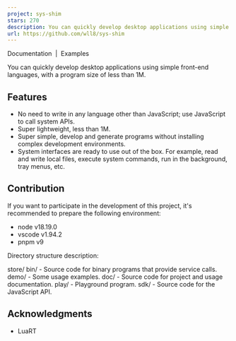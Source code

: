```yaml
---
project: sys-shim
stars: 270
description: You can quickly develop desktop applications using simple front-end languages, with a program size of less than 1M.
url: https://github.com/wll8/sys-shim
---
```


Documentation  |  Examples

  

You can quickly develop desktop applications using simple front-end languages, with a program size of less than 1M.

Features
--------

-   No need to write in any language other than JavaScript; use JavaScript to call system APIs.
-   Super lightweight, less than 1M.
-   Super simple, develop and generate programs without installing complex development environments.
-   System interfaces are ready to use out of the box. For example, read and write local files, execute system commands, run in the background, tray menus, etc.

Contribution
------------

If you want to participate in the development of this project, it's recommended to prepare the following environment:

-   node v18.19.0
-   vscode v1.94.2
-   pnpm v9

Directory structure description:

store/
  bin/ - Source code for binary programs that provide service calls.
  demo/ - Some usage examples.
  doc/ - Source code for project and usage documentation.
  play/ - Playground program.
  sdk/ - Source code for the JavaScript API.

Acknowledgments
---------------

-   LuaRT
